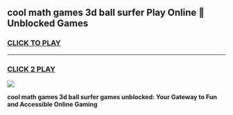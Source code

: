
## cool math games 3d ball surfer Play Online 👋 Unblocked Games
<h3>
<a href="https://news.freeplayer.one?title=cool_math_games_3d_ball_surfer&ref=17CMG">CLICK TO PLAY</a></h3>
<hr>

<h3>
<a href="https://news.freeplayer.one?title=cool_math_games_3d_ball_surfer&ref=17CMG">CLICK 2 PLAY</a>
  
</h3>

<a href="https://news.freeplayer.one?title=cool_math_games_3d_ball_surfer&ref=17CMG/"><img src="https://clearcache.store/games.png"></a>


**cool math games 3d ball surfer games unblocked: Your Gateway to Fun and Accessible Online Gaming**
